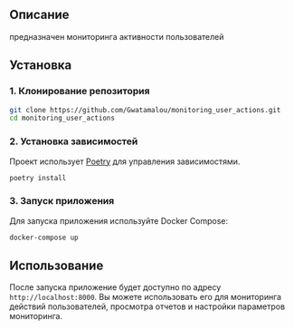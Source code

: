 

## Описание

предназначен мониторинга активности пользователей

## Установка

### 1. Клонирование репозитория

```bash
git clone https://github.com/Gwatamalou/monitoring_user_actions.git
cd monitoring_user_actions
```

### 2. Установка зависимостей

Проект использует [Poetry](https://python-poetry.org/) для управления зависимостями.

```bash
poetry install
```

### 3. Запуск приложения

Для запуска приложения используйте Docker Compose:

```bash
docker-compose up
```

## Использование

После запуска приложение будет доступно по адресу `http://localhost:8000`. Вы можете использовать его для мониторинга действий пользователей, просмотра отчетов и настройки параметров мониторинга.

